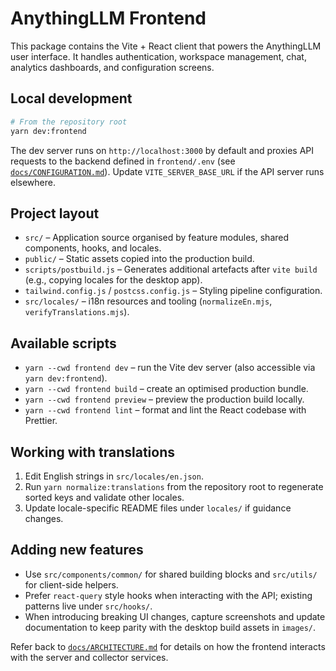 # AnythingLLM Frontend

This package contains the Vite + React client that powers the AnythingLLM user interface. It handles authentication, workspace management, chat, analytics dashboards, and configuration screens.

## Local development

```bash
# From the repository root
yarn dev:frontend
```

The dev server runs on `http://localhost:3000` by default and proxies API requests to the backend defined in `frontend/.env` (see [`docs/CONFIGURATION.md`](../docs/CONFIGURATION.md)). Update `VITE_SERVER_BASE_URL` if the API server runs elsewhere.

## Project layout

- `src/` – Application source organised by feature modules, shared components, hooks, and locales.
- `public/` – Static assets copied into the production build.
- `scripts/postbuild.js` – Generates additional artefacts after `vite build` (e.g., copying locales for the desktop app).
- `tailwind.config.js` / `postcss.config.js` – Styling pipeline configuration.
- `src/locales/` – i18n resources and tooling (`normalizeEn.mjs`, `verifyTranslations.mjs`).

## Available scripts

- `yarn --cwd frontend dev` – run the Vite dev server (also accessible via `yarn dev:frontend`).
- `yarn --cwd frontend build` – create an optimised production bundle.
- `yarn --cwd frontend preview` – preview the production build locally.
- `yarn --cwd frontend lint` – format and lint the React codebase with Prettier.

## Working with translations

1. Edit English strings in `src/locales/en.json`.
2. Run `yarn normalize:translations` from the repository root to regenerate sorted keys and validate other locales.
3. Update locale-specific README files under `locales/` if guidance changes.

## Adding new features

- Use `src/components/common/` for shared building blocks and `src/utils/` for client-side helpers.
- Prefer `react-query` style hooks when interacting with the API; existing patterns live under `src/hooks/`.
- When introducing breaking UI changes, capture screenshots and update documentation to keep parity with the desktop build assets in `images/`.

Refer back to [`docs/ARCHITECTURE.md`](../docs/ARCHITECTURE.md) for details on how the frontend interacts with the server and collector services.
